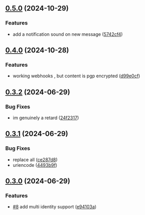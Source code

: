 ## [0.5.0](https://github.com/RobiMez/sma/compare/v0.4.0...v0.5.0) (2024-10-29)


### Features

* add a notification sound on new message ([5742cf4](https://github.com/RobiMez/sma/commit/5742cf482da514b2118cbb3ef17580763a5c1761))

## [0.4.0](https://github.com/RobiMez/sma/compare/v0.3.2...v0.4.0) (2024-10-28)


### Features

* working webhooks , but content is pgp encrypted ([d99e0cf](https://github.com/RobiMez/sma/commit/d99e0cf941806b2ff68ffb1708dd9de30de8238f))

## [0.3.2](https://github.com/RobiMez/sma/compare/v0.3.1...v0.3.2) (2024-06-29)


### Bug Fixes

* im genuinely a retard ([24f2317](https://github.com/RobiMez/sma/commit/24f2317b9ace46b606f4082a2ebc9e35d8e40a74))

## [0.3.1](https://github.com/RobiMez/sma/compare/v0.3.0...v0.3.1) (2024-06-29)


### Bug Fixes

* replace all ([ce287d8](https://github.com/RobiMez/sma/commit/ce287d8c85751bacd9ff165b33bab1c090e3723e))
* uriencode ([4493b9f](https://github.com/RobiMez/sma/commit/4493b9fdb99f9e24b3875b74e6a26f5dd99193ef))

## [0.3.0](https://github.com/RobiMez/sma/compare/v0.2.0...v0.3.0) (2024-06-29)


### Features

* [#8](https://github.com/RobiMez/sma/issues/8) add multi identity support ([e94103a](https://github.com/RobiMez/sma/commit/e94103a36e703b3efafcecd6994217413f7781c6))

